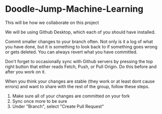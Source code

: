 # Doodle-Jump-Machine-Learning
 
This will be how we collaborate on this project

We will be using Github Desktop, which each of you should have installed.

Commit smaller changes to your branch often. Not only is it a log of what you have done, but it is something to look back to if something goes wrong or gets deleted. You can always revert what you have committed.

Don't forget to occasionally sync with Github servers by pressing the top right button that either reads Fetch, Push, or Pull Origin. Do this before and after you work on it.

When you think your changes are stable (they work or at least dont cause errors) and want to share with the rest of the group, follow these steps.

1. Make sure all of your changes are committed on your fork
1. Sync once more to be sure
1. Under "Branch", select "Create Pull Request"
